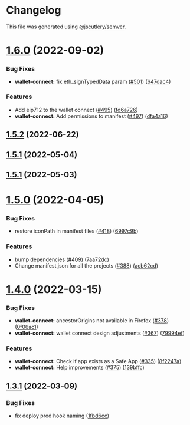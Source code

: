 # Changelog

This file was generated using [@jscutlery/semver](https://github.com/jscutlery/semver).

# [1.6.0](https://github.com/safe-global/safe-react-apps/compare/wallet-connect-1.5.2...wallet-connect-1.6.0) (2022-09-02)


### Bug Fixes

* **wallet-connect:** fix eth_signTypedData param ([#501](https://github.com/safe-global/safe-react-apps/issues/501)) ([647dac4](https://github.com/safe-global/safe-react-apps/commit/647dac4b6ce2994ce4bd73000ffd7c9833ff3627))


### Features

* Add eip712 to the wallet connect ([#495](https://github.com/safe-global/safe-react-apps/issues/495)) ([fd6a726](https://github.com/safe-global/safe-react-apps/commit/fd6a726dc00c835cd80aca599dcdb6bd9f3f8ab5))
* **wallet-connect:** Add permissions to manifest ([#497](https://github.com/safe-global/safe-react-apps/issues/497)) ([dfa4a16](https://github.com/safe-global/safe-react-apps/commit/dfa4a168eabf86a7ee5c41ba394f2c75502bf878))



## [1.5.2](https://github.com/safe-global/safe-react-apps/compare/wallet-connect-1.5.1...wallet-connect-1.5.2) (2022-06-22)



## [1.5.1](https://github.com/safe-global/safe-react-apps/compare/wallet-connect-1.5.0...wallet-connect-1.5.1) (2022-05-04)



## [1.5.1](https://github.com/safe-global/safe-react-apps/compare/wallet-connect-1.5.0...wallet-connect-1.5.1) (2022-05-03)



# [1.5.0](https://github.com/gnosis/safe-react-apps/compare/wallet-connect-1.4.0...wallet-connect-1.5.0) (2022-04-05)


### Bug Fixes

* restore iconPath in manifest files ([#418](https://github.com/gnosis/safe-react-apps/issues/418)) ([6997c9b](https://github.com/gnosis/safe-react-apps/commit/6997c9b376719fad6c580e99dd4778b3f7cf2549))


### Features

* bump dependencies ([#409](https://github.com/gnosis/safe-react-apps/issues/409)) ([7aa72dc](https://github.com/gnosis/safe-react-apps/commit/7aa72dc47b69848f5c8e2dc3c3ea6c13f1f74cf8))
* Change manifest.json for all the projects ([#388](https://github.com/gnosis/safe-react-apps/issues/388)) ([acb62cd](https://github.com/gnosis/safe-react-apps/commit/acb62cdb0abb9d3ebdab452217e3ad80cec0c524))



# [1.4.0](https://github.com/gnosis/safe-react-apps/compare/wallet-connect-1.3.1...wallet-connect-1.4.0) (2022-03-15)


### Bug Fixes

* **wallet-connect:** ancestorOrigins not available in Firefox ([#378](https://github.com/gnosis/safe-react-apps/issues/378)) ([0f06ac1](https://github.com/gnosis/safe-react-apps/commit/0f06ac1bf868d7fae8525a3616b46f17d3c4348c))
* **wallet-connect:** wallet connect design adjustments ([#367](https://github.com/gnosis/safe-react-apps/issues/367)) ([79994ef](https://github.com/gnosis/safe-react-apps/commit/79994ef8d2c9be94a1d4c47e6ff6809be6c334cb))


### Features

* **wallet-connect:** Check if app exists as a Safe App ([#335](https://github.com/gnosis/safe-react-apps/issues/335)) ([8f2247a](https://github.com/gnosis/safe-react-apps/commit/8f2247a19162314ad692544b5d2958f0bc92d66a))
* **wallet-connect:** Help improvements ([#375](https://github.com/gnosis/safe-react-apps/issues/375)) ([139bffc](https://github.com/gnosis/safe-react-apps/commit/139bffca7be5427112b8062f38ac00947127e620))



## [1.3.1](https://github.com/gnosis/safe-react-apps/compare/wallet-connect-1.3.0...wallet-connect-1.3.1) (2022-03-09)


### Bug Fixes

* fix deploy prod hook naming ([1fbd6cc](https://github.com/gnosis/safe-react-apps/commit/1fbd6cc92fa49a88c55b278a3e8cdbb71d38600e))
